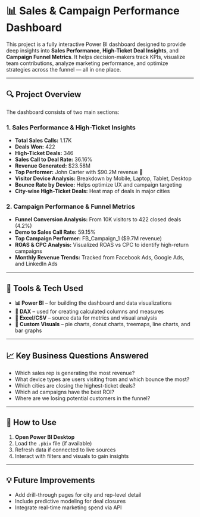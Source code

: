 # 📊 Sales & Campaign Performance Dashboard

This project is a fully interactive Power BI dashboard designed to provide deep insights into **Sales Performance**, **High-Ticket Deal Insights**, and **Campaign Funnel Metrics**. It helps decision-makers track KPIs, visualize team contributions, analyze marketing performance, and optimize strategies across the funnel — all in one place.

---

## 🔍 Project Overview

The dashboard consists of two main sections:

### 1. **Sales Performance & High-Ticket Insights**
- **Total Sales Calls:** 1.17K
- **Deals Won:** 422
- **High-Ticket Deals:** 346
- **Sales Call to Deal Rate:** 36.16%
- **Revenue Generated:** $23.58M
- **Top Performer:** John Carter with $90.2M revenue 💪
- **Visitor Device Analysis:** Breakdown by Mobile, Laptop, Tablet, Desktop
- **Bounce Rate by Device:** Helps optimize UX and campaign targeting
- **City-wise High-Ticket Deals:** Heat map of deals in major cities

### 2. **Campaign Performance & Funnel Metrics**
- **Funnel Conversion Analysis:** From 10K visitors to 422 closed deals (4.2%)
- **Demo to Sales Call Rate:** 59.15%
- **Top Campaign Performer:** FB_Campaign_1 ($9.7M revenue)
- **ROAS & CPC Analysis:** Visualized ROAS vs CPC to identify high-return campaigns
- **Monthly Revenue Trends:** Tracked from Facebook Ads, Google Ads, and LinkedIn Ads

---

## 💼 Tools & Tech Used

- **📊 Power BI** – for building the dashboard and data visualizations
- **🧮 DAX** – used for creating calculated columns and measures
- **📂 Excel/CSV** – source data for metrics and visual analysis
- **🎨 Custom Visuals** – pie charts, donut charts, treemaps, line charts, and bar graphs

---

## 📈 Key Business Questions Answered

- Which sales rep is generating the most revenue?
- What device types are users visiting from and which bounce the most?
- Which cities are closing the highest-ticket deals?
- Which ad campaigns have the best ROI?
- Where are we losing potential customers in the funnel?

---

## 🚀 How to Use

1. **Open Power BI Desktop**
2. Load the `.pbix` file (if available)
3. Refresh data if connected to live sources
4. Interact with filters and visuals to gain insights

---

## 💡 Future Improvements

- Add drill-through pages for city and rep-level detail
- Include predictive modeling for deal closures
- Integrate real-time marketing spend via API
